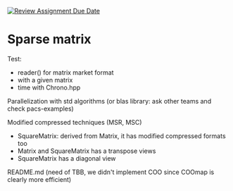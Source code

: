 [![Review Assignment Due Date](https://classroom.github.com/assets/deadline-readme-button-22041afd0340ce965d47ae6ef1cefeee28c7c493a6346c4f15d667ab976d596c.svg)](https://classroom.github.com/a/HlQKP7Zu)

# Sparse matrix 

Test:
- reader() for matrix market format
- with a given matrix
- time with Chrono.hpp

Parallelization with std algorithms 
(or blas library: ask other teams and check pacs-examples)

Modified compressed techniques (MSR, MSC)
- SquareMatrix: derived from Matrix, it has modified compressed formats too
- Matrix and SquareMatrix has a transpose views 
- SquareMatrix has a diagonal view
  
README.md (need of TBB, we didn't implement COO since COOmap is clearly more efficient)

